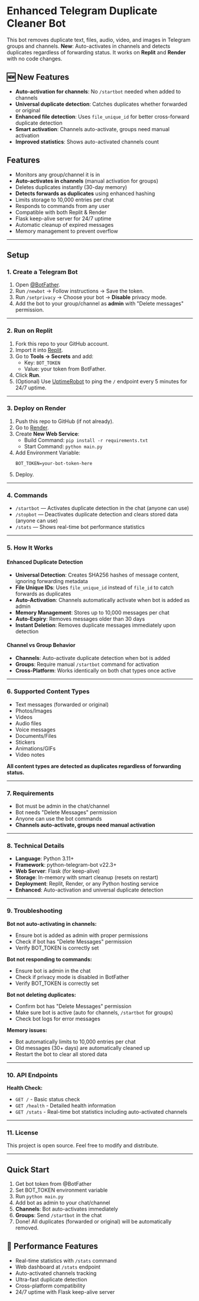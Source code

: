 # Enhanced Telegram Duplicate Cleaner Bot

This bot removes duplicate text, files, audio, video, and images in Telegram groups and channels.
**New**: Auto-activates in channels and detects duplicates regardless of forwarding status.
It works on **Replit** and **Render** with no code changes.

## 🆕 New Features
- **Auto-activation for channels**: No `/startbot` needed when added to channels
- **Universal duplicate detection**: Catches duplicates whether forwarded or original
- **Enhanced file detection**: Uses `file_unique_id` for better cross-forward duplicate detection
- **Smart activation**: Channels auto-activate, groups need manual activation
- **Improved statistics**: Shows auto-activated channels count

## Features
- Monitors any group/channel it is in
- **Auto-activates in channels** (manual activation for groups)
- Deletes duplicates instantly (30-day memory)
- **Detects forwards as duplicates** using enhanced hashing
- Limits storage to 10,000 entries per chat
- Responds to commands from any user
- Compatible with both Replit & Render
- Flask keep-alive server for 24/7 uptime
- Automatic cleanup of expired messages
- Memory management to prevent overflow

---

## Setup

### 1. Create a Telegram Bot
1. Open [@BotFather](https://t.me/BotFather).
2. Run `/newbot` → Follow instructions → Save the token.
3. Run `/setprivacy` → Choose your bot → **Disable** privacy mode.
4. Add the bot to your group/channel as **admin** with "Delete messages" permission.

---

### 2. Run on Replit
1. Fork this repo to your GitHub account.
2. Import it into [Replit](https://replit.com/).
3. Go to **Tools → Secrets** and add:
   - Key: `BOT_TOKEN`
   - Value: your token from BotFather.
4. Click **Run**.
5. (Optional) Use [UptimeRobot](https://uptimerobot.com/) to ping the `/` endpoint every 5 minutes for 24/7 uptime.

---

### 3. Deploy on Render
1. Push this repo to GitHub (if not already).
2. Go to [Render](https://render.com/).
3. Create **New Web Service**:
   - Build Command: `pip install -r requirements.txt`
   - Start Command: `python main.py`
4. Add Environment Variable:
   ```
   BOT_TOKEN=your-bot-token-here
   ```
5. Deploy.

---

### 4. Commands
- `/startbot` — Activates duplicate detection in the chat (anyone can use)
- `/stopbot` — Deactivates duplicate detection and clears stored data (anyone can use)
- `/stats` — Shows real-time bot performance statistics

---

### 5. How It Works

#### Enhanced Duplicate Detection
- **Universal Detection**: Creates SHA256 hashes of message content, ignoring forwarding metadata
- **File Unique IDs**: Uses `file_unique_id` instead of `file_id` to catch forwards as duplicates
- **Auto-Activation**: Channels automatically activate when bot is added as admin
- **Memory Management**: Stores up to 10,000 messages per chat
- **Auto-Expiry**: Removes messages older than 30 days
- **Instant Deletion**: Removes duplicate messages immediately upon detection

#### Channel vs Group Behavior
- **Channels**: Auto-activate duplicate detection when bot is added
- **Groups**: Require manual `/startbot` command for activation
- **Cross-Platform**: Works identically on both chat types once active

---

### 6. Supported Content Types
- Text messages (forwarded or original)
- Photos/Images
- Videos
- Audio files
- Voice messages
- Documents/Files
- Stickers
- Animations/GIFs
- Video notes

**All content types are detected as duplicates regardless of forwarding status.**

---

### 7. Requirements
- Bot must be admin in the chat/channel
- Bot needs "Delete Messages" permission
- Anyone can use the bot commands
- **Channels auto-activate, groups need manual activation**

---

### 8. Technical Details
- **Language**: Python 3.11+
- **Framework**: python-telegram-bot v22.3+
- **Web Server**: Flask (for keep-alive)
- **Storage**: In-memory with smart cleanup (resets on restart)
- **Deployment**: Replit, Render, or any Python hosting service
- **Enhanced**: Auto-activation and universal duplicate detection

---

### 9. Troubleshooting

**Bot not auto-activating in channels:**
- Ensure bot is added as admin with proper permissions
- Check if bot has "Delete Messages" permission
- Verify BOT_TOKEN is correctly set

**Bot not responding to commands:**
- Ensure bot is admin in the chat
- Check if privacy mode is disabled in BotFather
- Verify BOT_TOKEN is correctly set

**Bot not deleting duplicates:**
- Confirm bot has "Delete Messages" permission
- Make sure bot is active (auto for channels, `/startbot` for groups)
- Check bot logs for error messages

**Memory issues:**
- Bot automatically limits to 10,000 entries per chat
- Old messages (30+ days) are automatically cleaned up
- Restart the bot to clear all stored data

---

### 10. API Endpoints

**Health Check:**
- `GET /` - Basic status check
- `GET /health` - Detailed health information
- `GET /stats` - Real-time bot statistics including auto-activated channels

---

### 11. License
This project is open source. Feel free to modify and distribute.

---

## Quick Start
1. Get bot token from @BotFather
2. Set BOT_TOKEN environment variable
3. Run `python main.py`
4. Add bot as admin to your chat/channel
5. **Channels**: Bot auto-activates immediately
6. **Groups**: Send `/startbot` in the chat
7. Done! All duplicates (forwarded or original) will be automatically removed.

## 🚀 Performance Features
- Real-time statistics with `/stats` command
- Web dashboard at `/stats` endpoint
- Auto-activated channels tracking
- Ultra-fast duplicate detection
- Cross-platform compatibility
- 24/7 uptime with Flask keep-alive server

